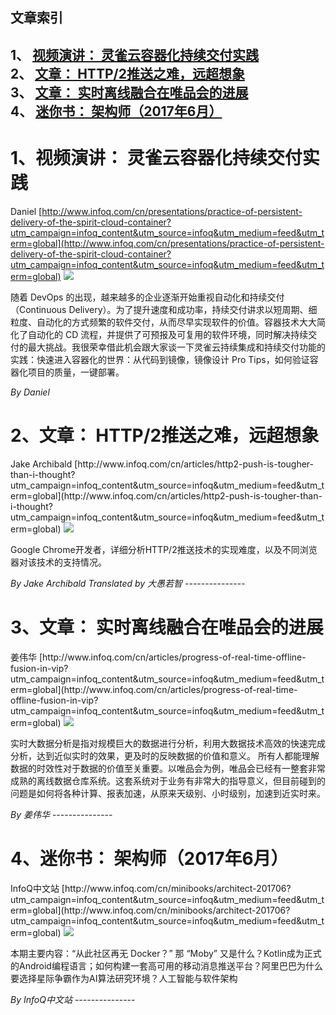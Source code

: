## 文章索引
1、 <a href="#1视频演讲-灵雀云容器化持续交付实践" >视频演讲： 灵雀云容器化持续交付实践</a><br/>
2、 <a href="#2文章-http/2推送之难远超想象" >文章： HTTP/2推送之难，远超想象</a><br/>
3、 <a href="#3文章-实时离线融合在唯品会的进展" >文章： 实时离线融合在唯品会的进展</a><br/>
4、 <a href="#4迷你书-架构师2017年6月" >迷你书： 架构师（2017年6月）</a><br/><h1 id="#title_0" >1、视频演讲： 灵雀云容器化持续交付实践</h1>
Daniel
[http://www.infoq.com/cn/presentations/practice-of-persistent-delivery-of-the-spirit-cloud-container?utm_campaign=infoq_content&utm_source=infoq&utm_medium=feed&utm_term=global](http://www.infoq.com/cn/presentations/practice-of-persistent-delivery-of-the-spirit-cloud-container?utm_campaign=infoq_content&utm_source=infoq&utm_medium=feed&utm_term=global)
<img src="http://www.infoq.com/resource/presentations/practice-of-persistent-delivery-of-the-spirit-cloud-container/zh/mediumimage/Daniel270.jpg"/><p>随着 DevOps 的出现，越来越多的企业逐渐开始重视自动化和持续交付（Continuous Delivery）。为了提升速度和成功率，持续交付讲求以短周期、细粒度、自动化的方式频繁的软件交付，从而尽早实现软件的价值。容器技术大大简化了自动化的 CD 流程，并提供了可预报及可复用的软件环境，同时解决持续交付的最大挑战。我很荣幸借此机会跟大家谈一下灵雀云持续集成和持续交付功能的实践：快速进入容器化的世界：从代码到镜像，镜像设计 Pro Tips，如何验证容器化项目的质量，一键部署。</p> <i>By Daniel</i>
---------------
<h1 id="#title_1" >2、文章： HTTP/2推送之难，远超想象</h1>
Jake Archibald
[http://www.infoq.com/cn/articles/http2-push-is-tougher-than-i-thought?utm_campaign=infoq_content&utm_source=infoq&utm_medium=feed&utm_term=global](http://www.infoq.com/cn/articles/http2-push-is-tougher-than-i-thought?utm_campaign=infoq_content&utm_source=infoq&utm_medium=feed&utm_term=global)
<img src="http://www.infoq.com/resource/articles/http2-push-is-tougher-than-i-thought/zh/smallimage/yellow-cogs.jpg"/><p>Google Chrome开发者，详细分析HTTP/2推送技术的实现难度，以及不同浏览器对该技术的支持情况。</p> <i>By Jake Archibald</i> <i> Translated by 大愚若智</i>
---------------
<h1 id="#title_2" >3、文章： 实时离线融合在唯品会的进展</h1>
姜伟华
[http://www.infoq.com/cn/articles/progress-of-real-time-offline-fusion-in-vip?utm_campaign=infoq_content&utm_source=infoq&utm_medium=feed&utm_term=global](http://www.infoq.com/cn/articles/progress-of-real-time-offline-fusion-in-vip?utm_campaign=infoq_content&utm_source=infoq&utm_medium=feed&utm_term=global)
<img src="http://www.infoq.com/resource/articles/progress-of-real-time-offline-fusion-in-vip/zh/smallimage/logo (8).jpg"/><p>实时大数据分析是指对规模巨大的数据进行分析，利用大数据技术高效的快速完成分析，达到近似实时的效果，更及时的反映数据的价值和意义。 所有人都能理解数据的时效性对于数据的价值至关重要。以唯品会为例，唯品会已经有一整套非常成熟的离线数据仓库系统。这套系统对于业务有非常大的指导意义，但目前碰到的问题是如何将各种计算、报表加速，从原来天级别、小时级别，加速到近实时来。</p> <i>By 姜伟华</i>
---------------
<h1 id="#title_3" >4、迷你书： 架构师（2017年6月）</h1>
InfoQ中文站
[http://www.infoq.com/cn/minibooks/architect-201706?utm_campaign=infoq_content&utm_source=infoq&utm_medium=feed&utm_term=global](http://www.infoq.com/cn/minibooks/architect-201706?utm_campaign=infoq_content&utm_source=infoq&utm_medium=feed&utm_term=global)
<img src="http://www.infoq.com/resource/minibooks/architect-201706/zh/smallimage/100.jpg"/><p>本期主要内容：“从此社区再无 Docker？” 那 “Moby” 又是什么？Kotlin成为正式的Android编程语言；如何构建一套高可用的移动消息推送平台？阿里巴巴为什么要选择星际争霸作为AI算法研究环境？人工智能与软件架构</p> <i>By InfoQ中文站</i>
---------------